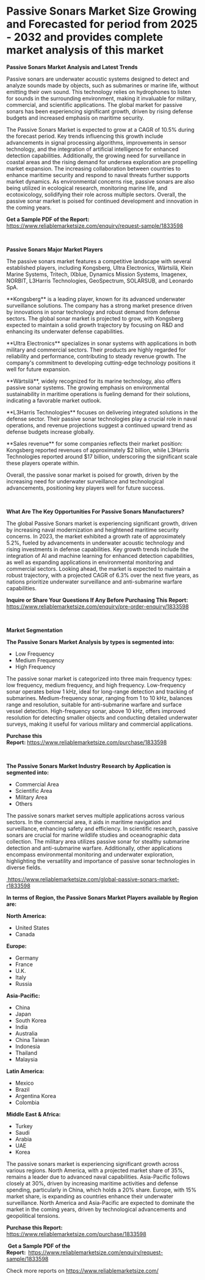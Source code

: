 <p><h1>Passive Sonars Market Size Growing and Forecasted for period from 2025 - 2032 and provides complete market analysis of this market</h1></p><p><strong>Passive Sonars Market Analysis and Latest Trends</strong></p>
<p><p>Passive sonars are underwater acoustic systems designed to detect and analyze sounds made by objects, such as submarines or marine life, without emitting their own sound. This technology relies on hydrophones to listen for sounds in the surrounding environment, making it invaluable for military, commercial, and scientific applications. The global market for passive sonars has been experiencing significant growth, driven by rising defense budgets and increased emphasis on maritime security.</p><p>The Passive Sonars Market is expected to grow at a CAGR of 10.5% during the forecast period. Key trends influencing this growth include advancements in signal processing algorithms, improvements in sensor technology, and the integration of artificial intelligence for enhanced detection capabilities. Additionally, the growing need for surveillance in coastal areas and the rising demand for undersea exploration are propelling market expansion. The increasing collaboration between countries to enhance maritime security and respond to naval threats further supports market dynamics. As environmental concerns rise, passive sonars are also being utilized in ecological research, monitoring marine life, and ecotoxicology, solidifying their role across multiple sectors. Overall, the passive sonar market is poised for continued development and innovation in the coming years.</p></p>
<p><strong>Get a Sample PDF of the Report:&nbsp;</strong> <a href="https://www.reliablemarketsize.com/enquiry/request-sample/1833598?utm_campaign=2754&utm_medium=2&utm_source=Github&utm_content=ia&utm_term=26032025&utm_id=passive-sonars">https://www.reliablemarketsize.com/enquiry/request-sample/1833598</a></p>
<p>&nbsp;</p>
<p><strong>Passive Sonars Major Market Players</strong></p>
<p><p>The passive sonars market features a competitive landscape with several established players, including Kongsberg, Ultra Electronics, Wärtsilä, Klein Marine Systems, Tritech, IXblue, Dynamics Mission Systems, Imagenex, NORBIT, L3Harris Technologies, GeoSpectrum, SOLARSUB, and Leonardo SpA. </p><p>**Kongsberg** is a leading player, known for its advanced underwater surveillance solutions. The company has a strong market presence driven by innovations in sonar technology and robust demand from defense sectors. The global sonar market is projected to grow, with Kongsberg expected to maintain a solid growth trajectory by focusing on R&D and enhancing its underwater defense capabilities.</p><p>**Ultra Electronics** specializes in sonar systems with applications in both military and commercial sectors. Their products are highly regarded for reliability and performance, contributing to steady revenue growth. The company's commitment to developing cutting-edge technology positions it well for future expansion.</p><p>**Wärtsilä**, widely recognized for its marine technology, also offers passive sonar systems. The growing emphasis on environmental sustainability in maritime operations is fueling demand for their solutions, indicating a favorable market outlook.</p><p>**L3Harris Technologies** focuses on delivering integrated solutions in the defense sector. Their passive sonar technologies play a crucial role in naval operations, and revenue projections suggest a continued upward trend as defense budgets increase globally.</p><p>**Sales revenue** for some companies reflects their market position: Kongsberg reported revenues of approximately $2 billion, while L3Harris Technologies reported around $17 billion, underscoring the significant scale these players operate within. </p><p>Overall, the passive sonar market is poised for growth, driven by the increasing need for underwater surveillance and technological advancements, positioning key players well for future success.</p></p>
<p>&nbsp;</p>
<p><strong>What Are The Key Opportunities For Passive Sonars Manufacturers?</strong></p>
<p><p>The global Passive Sonars market is experiencing significant growth, driven by increasing naval modernization and heightened maritime security concerns. In 2023, the market exhibited a growth rate of approximately 5.2%, fueled by advancements in underwater acoustic technology and rising investments in defense capabilities. Key growth trends include the integration of AI and machine learning for enhanced detection capabilities, as well as expanding applications in environmental monitoring and commercial sectors. Looking ahead, the market is expected to maintain a robust trajectory, with a projected CAGR of 6.3% over the next five years, as nations prioritize underwater surveillance and anti-submarine warfare capabilities.</p></p>
<p><strong>Inquire or Share Your Questions If Any Before Purchasing This Report:</strong> <a href="https://www.reliablemarketsize.com/enquiry/pre-order-enquiry/1833598?utm_campaign=2754&utm_medium=2&utm_source=Github&utm_content=ia&utm_term=26032025&utm_id=passive-sonars">https://www.reliablemarketsize.com/enquiry/pre-order-enquiry/1833598</a></p>
<p>&nbsp;</p>
<p><strong>Market Segmentation</strong></p>
<p><strong>The Passive Sonars Market Analysis by types is segmented into:</strong></p>
<p><ul><li>Low Frequency</li><li>Medium Frequency</li><li>High Frequency</li></ul></p>
<p><p>The passive sonar market is categorized into three main frequency types: low frequency, medium frequency, and high frequency. Low-frequency sonar operates below 1 kHz, ideal for long-range detection and tracking of submarines. Medium-frequency sonar, ranging from 1 to 10 kHz, balances range and resolution, suitable for anti-submarine warfare and surface vessel detection. High-frequency sonar, above 10 kHz, offers improved resolution for detecting smaller objects and conducting detailed underwater surveys, making it useful for various military and commercial applications.</p></p>
<p><strong>Purchase this Report:&nbsp;</strong><a href="https://www.reliablemarketsize.com/purchase/1833598?utm_campaign=2754&utm_medium=2&utm_source=Github&utm_content=ia&utm_term=26032025&utm_id=passive-sonars">https://www.reliablemarketsize.com/purchase/1833598</a></p>
<p>&nbsp;</p>
<p><strong>The Passive Sonars Market Industry Research by Application is segmented into:</strong></p>
<p><ul><li>Commercial Area</li><li>Scientific Area</li><li>Military Area</li><li>Others</li></ul></p>
<p><p>The passive sonars market serves multiple applications across various sectors. In the commercial area, it aids in maritime navigation and surveillance, enhancing safety and efficiency. In scientific research, passive sonars are crucial for marine wildlife studies and oceanographic data collection. The military area utilizes passive sonar for stealthy submarine detection and anti-submarine warfare. Additionally, other applications encompass environmental monitoring and underwater exploration, highlighting the versatility and importance of passive sonar technologies in diverse fields.</p></p>
<p><a href="https://www.reliablemarketsize.com/global-passive-sonars-market-r1833598?utm_campaign=2754&utm_medium=2&utm_source=Github&utm_content=ia&utm_term=26032025&utm_id=passive-sonars">&nbsp;https://www.reliablemarketsize.com/global-passive-sonars-market-r1833598</a></p>
<p><strong>In terms of Region, the Passive Sonars Market Players available by Region are:</strong></p>
<p>
    <p> <strong> North America: </strong>
        <ul>
            <li>United States</li>
            <li>Canada</li>
        </ul>
        </p> 
    <p> <strong> Europe: </strong>
        <ul>
            <li>Germany</li>
            <li>France</li>
            <li>U.K.</li>
            <li>Italy</li>
            <li>Russia</li>
        </ul>
        </p> 
    <p> <strong> Asia-Pacific: </strong>
        <ul>
            <li>China</li>
            <li>Japan</li>
            <li>South Korea</li>
            <li>India</li>
            <li>Australia</li>
            <li>China Taiwan</li>
            <li>Indonesia</li>
            <li>Thailand</li>
            <li>Malaysia</li>
        </ul>
        </p> 
    <p> <strong> Latin America: </strong>
        <ul>
            <li>Mexico</li>
            <li>Brazil</li>
            <li>Argentina Korea</li>
            <li>Colombia</li>
        </ul>
        </p> 
    <p> <strong> Middle East & Africa: </strong>
        <ul>
            <li>Turkey</li>
            <li>Saudi</li>
            <li>Arabia</li>
            <li>UAE</li>
            <li>Korea</li>
        </ul>
    </p>
    </p>
<p><p>The passive sonars market is experiencing significant growth across various regions. North America, with a projected market share of 35%, remains a leader due to advanced naval capabilities. Asia-Pacific follows closely at 30%, driven by increasing maritime activities and defense spending, particularly in China, which holds a 20% share. Europe, with 15% market share, is expanding as countries enhance their underwater surveillance. North America and Asia-Pacific are expected to dominate the market in the coming years, driven by technological advancements and geopolitical tensions.</p></p>
<p><strong>Purchase this Report: </strong><a href="https://www.reliablemarketsize.com/purchase/1833598?utm_campaign=2754&utm_medium=2&utm_source=Github&utm_content=ia&utm_term=26032025&utm_id=passive-sonars">https://www.reliablemarketsize.com/purchase/1833598</a></p>
<p>&nbsp;<strong>Get a Sample PDF of the Report:&nbsp;&nbsp;</strong><a href="https://www.reliablemarketsize.com/enquiry/request-sample/1833598?utm_campaign=2754&utm_medium=2&utm_source=Github&utm_content=ia&utm_term=26032025&utm_id=passive-sonars">https://www.reliablemarketsize.com/enquiry/request-sample/1833598</a></p>
<p><strong></strong></p>
<p>Check more reports on <a href="https://www.reliablemarketsize.com/?utm_campaign=2754&utm_medium=2&utm_source=Github&utm_content=ia&utm_term=26032025&utm_id=passive-sonars">https://www.reliablemarketsize.com/</a></p>